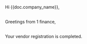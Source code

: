 Hi {{doc.company_name}},<br><br>

Greetings from 1 finance,<br><br>

Your vendor registration is completed.